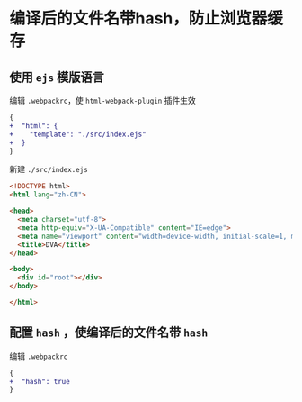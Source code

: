 # 编译后的文件名带hash，防止浏览器缓存

## 使用 `ejs` 模版语言

编辑 `.webpackrc`，使 `html-webpack-plugin` 插件生效

```diff
{
+  "html": {
+    "template": "./src/index.ejs"
+  }
}
```

新建 `./src/index.ejs`

```html
<!DOCTYPE html>
<html lang="zh-CN">

<head>
  <meta charset="utf-8">
  <meta http-equiv="X-UA-Compatible" content="IE=edge">
  <meta name="viewport" content="width=device-width, initial-scale=1, maximum-scale=1, user-scalable=no">
  <title>DVA</title>
</head>

<body>
  <div id="root"></div>
</body>

</html>
```

## 配置 `hash` ，使编译后的文件名带 `hash`

编辑 `.webpackrc`

```diff
{
+  "hash": true
}
```
